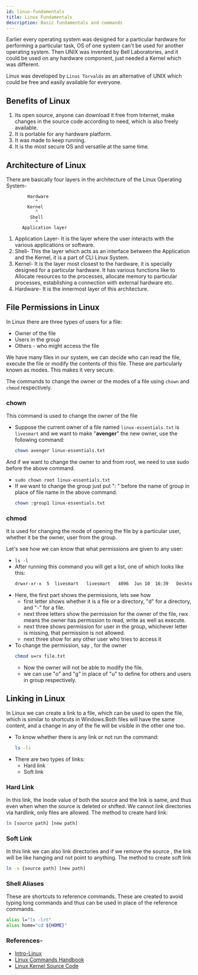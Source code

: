 ```yaml
---
id: linux-fundamentals
title: Linux Fundamentals
description: Basic fundamentals and commands
---
```



Earlier every operating system was designed for a particular hardware for performing a particular task, OS of one system can't be used for another operating system. Then UNIX was invented by Bell Laboratories, and it could be used on any hardware component, just needed a Kernel which was different.

Linux was developed by `Linus Torvalds` as an alternative of UNIX which could be free and easily available for everyone.


## Benefits of Linux

1. Its open source, anyone can download it free from Internet, make changes in the source code according to need, which is also freely available.
2. It is portable for any hardware platform.
3. It was made to keep running.
4. It is the most secure OS and versatile at the same time.

## Architecture of Linux

There are basically four layers in the architecture of the Linux Operating System-

            Hardware
               ^
            Kernel
               ^
             Shell
               ^
          Application layer

1. Application Layer- It is the layer where the user interacts with the various applications or software.
2. Shell- This the layer which acts as an interface between the Application and the Kernel, it is a part of CLI Linux System.
3. Kernel- It is the layer most closest to the hardware, it is specially designed for a particular hardware. It has various functions like to Allocate resources to the processes, allocate memory to particular processes, establishing a connection with external hardware etc.
4. Hardware- It is the innermost layer of this architecture.


## File Permissions in Linux

In Linux there are three types of users for a file:
* Owner of the file
* Users in the group
* Others - who might access the file

We have many files in our system, we can decide who can read the file, execute the file or modify the contents of this file. 
These are particularly known as modes. This makes it very secure.

The commands to change the owner or the modes of a file using `chown` and `chmod` respectively.


### chown

This command is used to change the owner of the file

* Suppose the current owner of a file named `linux-essentials.txt` is `livesmart` and we want to make "**avenger**" the new owner, use the following command:
    ```bash
    chown avenger linux-essentials.txt
    ```
And if we want to change the owner to and from root, we need to use sudo before the above command.
* `sudo chown root linux-essentials.txt`
* If we want to change the group just put ": " before the name of group in place of file name in the above command.
    ```bash
    chown :group1 linux-essentials.txt
    ```


### chmod

It is used for changing the mode of opening the file by a particular user, whether it be the owner, user from the group.

Let's see how we can know that what permissions are given to any user:

* `ls -l`
* After running this command you will get a list, one of which looks like this:
    ```bash
    drwxr-xr-x  5  livesmart   livesmart   4096  Jun 10  16:39   Desktop
    ```
* Here, the first part shows the permissions, lets see how
    * first letter shows whether it is a file or a directory, "d" for a directory, and "-" for a file.
    * next three letters show the permission for the owner of the file, rwx means the owner has permission to read, write as well as execute.
    * next three shows permission for user in the group, whichever letter is missing, that permission is not allowed.
    * next three show for any other user who tries to access it
* To change the permission, say , for the owner
    ```bash
    chmod u=rx file.txt
    ```
    * Now the owner will not be able to modify the file. 
    * we can use "o" and "g" in place of "u" to define for others and users in group respectively.


## Linking in Linux

In Linux we can create a link to a file, which can be used to open the file, which is similar to shortcuts in Windows.Both files will have the same content, and a change in any of the fie will be visible in the other one too.

* To know whether there is any link or not run the command:
    ```bash
    ls -li
    ```
* There are two types of links:
    * Hard link
    * Soft link

### Hard Link

In this link, the Inode value of both the source and the link is same, and thus even when when the source is deleted or shifted.  We cannot link directories via hardlink, only files are allowed. The method to create hard link:
```bash
ln [source path] [new path]
```

### Soft Link

In this link we can also link directories and if we remove the source , the link will be like hanging and not point to anything. The method to create soft link 

```bash
ln -s {source path] [new path]
```


### Shell Aliases

These are shortcuts to reference commands. These are created to avoid typing long commands and thus can be used in place of the reference commands.

```bash
alias l="ls -lrt"
alias home="cd ${HOME}"
```


### References-

* [Intro-Linux](https://linux.die.net/Intro-Linux/index.html)
* [Linux Commands Handbook](https://www.freecodecamp.org/news/the-linux-commands-handbook)
* [Linux Kernel Source Code](https://github.com/torvalds/linux)
